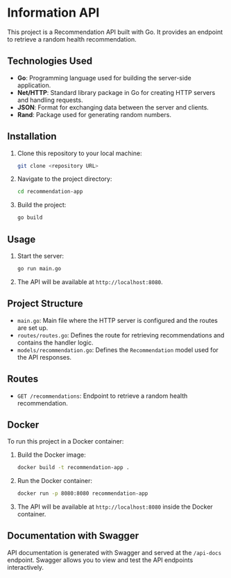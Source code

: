 # Information API

This project is a Recommendation API built with Go. It provides an endpoint to retrieve a random health recommendation.

## Technologies Used

- **Go**: Programming language used for building the server-side application.
- **Net/HTTP**: Standard library package in Go for creating HTTP servers and handling requests.
- **JSON**: Format for exchanging data between the server and clients.
- **Rand**: Package used for generating random numbers.

## Installation

1. Clone this repository to your local machine:
    ```bash
    git clone <repository URL>
    ```

2. Navigate to the project directory:
    ```bash
    cd recommendation-app
    ```

3. Build the project:
    ```bash
    go build
    ```

## Usage

1. Start the server:
    ```bash
    go run main.go
    ```

2. The API will be available at `http://localhost:8080`.

## Project Structure

- `main.go`: Main file where the HTTP server is configured and the routes are set up.
- `routes/routes.go`: Defines the route for retrieving recommendations and contains the handler logic.
- `models/recommendation.go`: Defines the `Recommendation` model used for the API responses.

## Routes

- `GET /recommendations`: Endpoint to retrieve a random health recommendation.

## Docker

To run this project in a Docker container:

1. Build the Docker image:
    ```bash
    docker build -t recommendation-app .
    ```

2. Run the Docker container:
    ```bash
    docker run -p 8080:8080 recommendation-app
    ```

3. The API will be available at `http://localhost:8080` inside the Docker container.

## Documentation with Swagger

API documentation is generated with Swagger and served at the `/api-docs` endpoint. Swagger allows you to view and test the API endpoints interactively.


